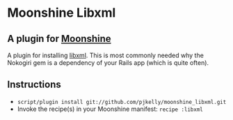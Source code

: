 # Moonshine Libxml

## A plugin for [Moonshine](https://github.com/railsmachine/moonshine)

A plugin for installing [libxml](http://xmlsoft.org/). This is most commonly needed why the Nokogiri gem is a dependency of your Rails app (which is quite often).

## Instructions

* `script/plugin install git://github.com/pjkelly/moonshine_libxml.git`
* Invoke the recipe(s) in your Moonshine manifest: `recipe :libxml`
